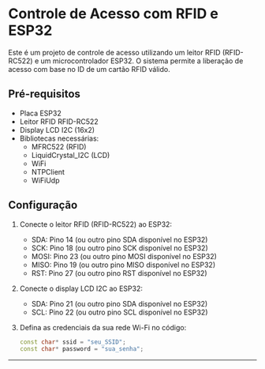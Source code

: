 # Controle de Acesso com RFID e ESP32

Este é um projeto de controle de acesso utilizando um leitor RFID (RFID-RC522) e um microcontrolador ESP32. O sistema permite a liberação de acesso com base no ID de um cartão RFID válido.

## Pré-requisitos

- Placa ESP32
- Leitor RFID RFID-RC522
- Display LCD I2C (16x2)
- Bibliotecas necessárias:
  - MFRC522 (RFID)
  - LiquidCrystal_I2C (LCD)
  - WiFi
  - NTPClient
  - WiFiUdp

## Configuração

1. Conecte o leitor RFID (RFID-RC522) ao ESP32:
   - SDA: Pino 14 (ou outro pino SDA disponível no ESP32)
   - SCK: Pino 18 (ou outro pino SCK disponível no ESP32)
   - MOSI: Pino 23 (ou outro pino MOSI disponível no ESP32)
   - MISO: Pino 19 (ou outro pino MISO disponível no ESP32)
   - RST: Pino 27 (ou outro pino RST disponível no ESP32)

2. Conecte o display LCD I2C ao ESP32:
   - SDA: Pino 21 (ou outro pino SDA disponível no ESP32)
   - SCL: Pino 22 (ou outro pino SCL disponível no ESP32)

3. Defina as credenciais da sua rede Wi-Fi no código:
   ```cpp
   const char* ssid = "seu_SSID";
   const char* password = "sua_senha";
****
